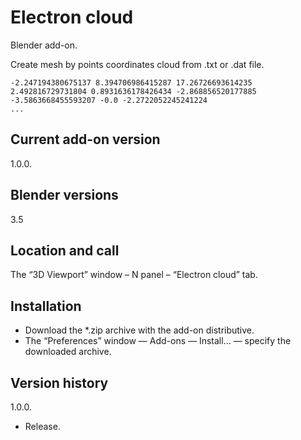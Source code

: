 # Electron cloud

Blender add-on.

Create mesh by points coordinates cloud from .txt or .dat file.

    -2.247194380675137 8.394706986415287 17.26726693614235
    2.492816729731804 0.8931636178426434 -2.868856520177885
    -3.5863668455593207 -0.0 -2.2722052245241224
    ...

Current add-on version
-
1.0.0.

Blender versions
-
3.5

Location and call
-
The “3D Viewport” window – N panel – “Electron cloud” tab.

Installation
-
- Download the *.zip archive with the add-on distributive.
- The “Preferences” window — Add-ons — Install… — specify the downloaded archive.

Version history
-
1.0.0.
- Release.
